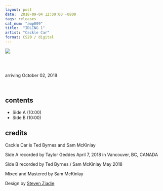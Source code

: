 ```yaml
---
layout: post
date:  2018-09-04 12:00:00 -0800
tags: releases
cat_num: "awp009"
title:  "IDLING 1"
artist: "Cackle Car"
format: CS20 / digital
---
```


![](https://awavepress.com/assets/cacklecar.jpg)

<br/>

<br/>arriving October 02, 2018

<br/>

## contents

* Side A (10:00)
* Side B (10:00)

## credits

Cackle Car is Ted Byrnes and Sam McKinlay

Side A recorded by Taylor Geddes April 7, 2018 in Vancouver, BC, CANADA

Side B recorded by Ted Byrnes / Sam McKinlay May 2018

Mixed and Mastered by Sam McKinlay

Design by [Steven Ziadie](http://s-ziadie.com/)
